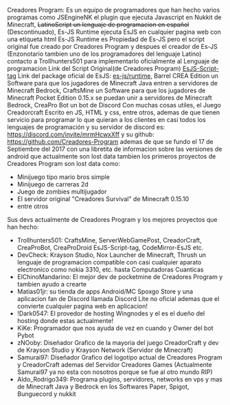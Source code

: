 Creadores Program:
Es un equipo de programadores que han hecho varios programas como JSEngineNK el plugin que ejecuta Javascript en Nukkit de Minecraft, ~~LatinoScript un lenguaje de programacion en español~~ (Descontinuado), Es-JS Runtime ejecuta EsJS en cualquier pagina web con una etiqueta html Es-JS Runtime es Propiedad de Es-JS pero el script original fue creado por Creadores Program y despues el creador de Es-JS (Enzonotario tambien uno de los programadores del lenguaje Latino) contacto a Trollhunters501 para implementarlo oficialmente al Lenguaje de programacion Link del Script Original(de Creadores Program) [EsJS-Script-tag](https://github.com/Creadores-Program/EsJS-Script-tag) Link del package oficial de EsJS: [es-js/runtime](https://npmjs.com/package/@es-js/runtime), Barrel CREA Edition un Software para que los jugadores de Minecraft Java entren a servidores de Minecraft Bedrock, CraftsMine un Software para que los jugadores de Minecraft Pocket Edition 0.15.x se puedan unir a servidores de Minecraft Bedrock, CreaPro Bot un bot de Discord Con muchas cosas utiles, el Juego Creadorcraft Escrito en JS, HTML y css, entre otros, ademas de que tienen servicio para programar lo que quieran a los clientes en casi todos los lenguajes de programación y su servidor de discord es: https://discord.com/invite/mrmHcwxXff y su github: https://github.com/Creadores-Program ademas de que se fundo el 17 de Septiembre del 2017 con una libretita de informacion sobre las versiones de android que actualmente son lost data
tambien los primeros proyectos de Creadores Program son lost data como:
- Minijuego tipo mario bros simple
- Minijuego de carreras 2d
- Juego de zombies multijugador
- El servidor original "Creadores Survival" de Minecraft 0.15.10
- entre otros

Sus devs actualmente de Creadores Program y los mejores proyectos que han hecho:
- Trollhunters501: CraftsMine, ServerWebGamePost, CreadorCraft, CreaProBot, CreaProDroid EsJS-Script-tag, CodeMirror-EsJS etc.
- DevCheck: Krayson Studio, Nox Launcher de Minecraft, Thrush un lenguaje de programacion compatible con casi cualquier aparato electronico como nokia 3310, etc. hasta Computadoras Cuanticas
- ElChinoMandarino: El mejor dev de pocketmine de Creadores Program y tambien ayudo a crearte
- Matias01jr: su tienda de apps Android/MC Spoxgo Store y una aplicacion fan de Discord llamada Discord Lite no oficial ademas que el convierte cualquier pagina web en aplicacion!
- !Dark0547: El provedor de hosting Wingnodes y el es el dueño del hosting donde estas actualmente!
- KiKe: Programador que nos ayuda de vez en cuando y Owner del bot Pybot
- zNOoby: Diseñador Grafico de la mayoria del juego CreadorCraft y dev de Krayson Studio y Krayson Network (Servidor de Minecraft)
- Samurai97: Diseñador Grafico del logotipo actual de Creadores Program y CreadorCraft ademas del Servidor Creadores Games (Actualmente Samurai97 ya no esta con nosotros porque se fue al otro mundo RIP)
- Aldo_Rodrigo349: Programa plugins, servidores, networks en vps y mas de Minecraft Java y Bedrock en los Softwares Paper, Spigot, Bunguecord y nukkit